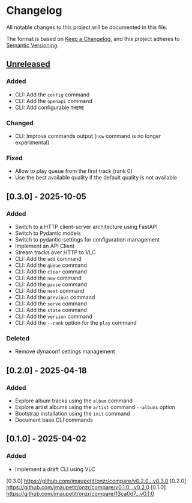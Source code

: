 # Changelog

All notable changes to this project will be documented in this file.

The format is based on [Keep a Changelog](https://keepachangelog.com/en/1.1.0/),
and this project adheres to
[Semantic Versioning](https://semver.org/spec/v2.0.0.html).

## [Unreleased]

### Added

- CLI: Add the `config` command
- CLI: Add the `openapi` command
- CLI: Add configurable `THEME`

### Changed

- CLI: Improve commands output (`now` command is no longer experimental)

### Fixed

- Allow to play queue from the first track (rank 0)
- Use the best available quality if the default quality is not available

## [0.3.0] - 2025-10-05

### Added

- Switch to a HTTP client-server architecture using FastAPI
- Switch to Pydantic models
- Switch to pydantic-settings for configuration management
- Implement an API Client
- Stream tracks over HTTP to VLC
- CLI: Add the `add` command
- CLI: Add the `queue` command
- CLI: Add the `clear` command
- CLI: Add the `now` command
- CLI: Add the `pause` command
- CLI: Add the `next` command
- CLI: Add the `previous` command
- CLI: Add the `serve` command
- CLI: Add the `state` command
- CLI: Add the `version` command
- CLI: Add the `--rank` option for the `play` command

### Deleted

- Remove dynaconf settings management

## [0.2.0] - 2025-04-18

### Added

- Explore album tracks using the `album` command
- Explore artist albums using the `artist` command `--albums` option
- Bootstrap installation using the `init` command
- Document base CLI commands

## [0.1.0] - 2025-04-02

### Added

- Implement a draft CLI using VLC

[unreleased]: https://github.com/jmaupetit/onzr/compare/v0.3.0...main

[0.3.0] https://github.com/jmaupetit/onzr/compare/v0.2.0...v0.3.0
[0.2.0] https://github.com/jmaupetit/onzr/compare/v0.1.0...v0.2.0
[0.1.0] https://github.com/jmaupetit/onzr/compare/13ca0d7...v0.1.0
